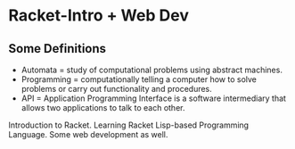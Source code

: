 # Racket-Intro + Web Dev

## Some Definitions 
- Automata = study of computational problems using abstract machines. 
- Programming = computationally telling a computer how to solve problems or carry out functionality and procedures.
- API = Application Programming Interface is a software intermediary that allows two applications to talk to each other.

Introduction to Racket. Learning Racket Lisp-based Programming Language. Some web development as well. 
